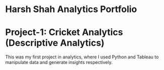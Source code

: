 # Harsh Shah Analytics Portfolio

# Project-1: Cricket Analytics (Descriptive Analytics)

This was my first project in analytics, where I used Python and Tableau to manipulate data and generate insights respectively.
